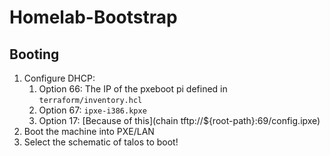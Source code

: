 # Homelab-Bootstrap

## Booting

1. Configure DHCP:
    1. Option 66: The IP of the pxeboot pi defined in `terraform/inventory.hcl`
    2. Option 67: `ipxe-i386.kpxe`
    3. Option 17: [Because of this](chain tftp://${root-path}:69/config.ipxe)
1. Boot the machine into PXE/LAN
1. Select the schematic of talos to boot!


